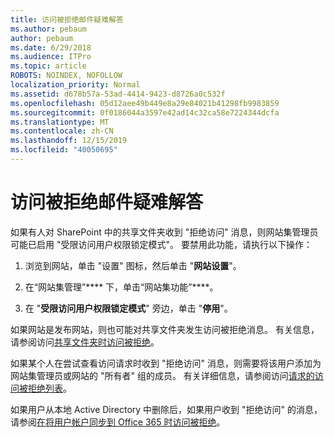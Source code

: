 ```yaml
---
title: 访问被拒绝邮件疑难解答
ms.author: pebaum
author: pebaum
ms.date: 6/29/2018
ms.audience: ITPro
ms.topic: article
ROBOTS: NOINDEX, NOFOLLOW
localization_priority: Normal
ms.assetid: d678b57a-53ad-4414-9423-d8726a0c532f
ms.openlocfilehash: 05d12aee49b449e8a29e84021b41298fb9983859
ms.sourcegitcommit: 0f0186044a3597e42ad14c32ca58e7224344dcfa
ms.translationtype: MT
ms.contentlocale: zh-CN
ms.lasthandoff: 12/15/2019
ms.locfileid: "40050695"
---
```

# <a name="troubleshoot-access-denied-messages"></a>访问被拒绝邮件疑难解答

如果有人对 SharePoint 中的共享文件夹收到 "拒绝访问" 消息，则网站集管理员可能已启用 "受限访问用户权限锁定模式"。 要禁用此功能，请执行以下操作： 
  
1. 浏览到网站，单击 "设置" 图标，然后单击 "**网站设置**"。
    
2. 在“网站集管理”**** 下，单击“网站集功能”****。
    
3. 在 "**受限访问用户权限锁定模式**" 旁边，单击 "**停用**"。
    
如果网站是发布网站，则也可能对共享文件夹发生访问被拒绝消息。 有关信息，请参阅访问[共享文件夹时访问被拒绝](https://go.microsoft.com/fwlink/?linkid=2004317)。
  
如果某个人在尝试查看访问请求时收到 "拒绝访问" 消息，则需要将该用户添加为网站集管理员或网站的 "所有者" 组的成员。 有关详细信息，请参阅访问[请求的访问被拒绝列表](https://go.microsoft.com/fwlink/?linkid=2004220)。
  
如果用户从本地 Active Directory 中删除后，如果用户收到 "拒绝访问" 的消息，请参阅[在将用户帐户同步到 Office 365 时访问被拒绝](https://go.microsoft.com/fwlink/?linkid=2004318)。
  

